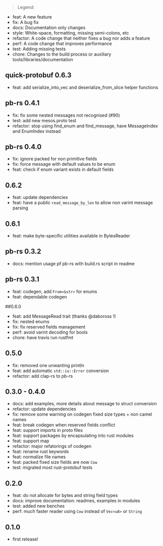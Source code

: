 > Legend:
  - feat: A new feature
  - fix: A bug fix
  - docs: Documentation only changes
  - style: White-space, formatting, missing semi-colons, etc
  - refactor: A code change that neither fixes a bug nor adds a feature
  - perf: A code change that improves performance
  - test: Adding missing tests
  - chore: Changes to the build process or auxiliary tools/libraries/documentation

## quick-protobuf 0.6.3
- feat: add serialize_into_vec and deserialize_from_slice helper functions

## pb-rs 0.4.1
- fix: fix some nested messages not recognised (#90)
- test: add new mesos.proto test
- refactor: stop using find_enum and find_message, have MessageIndex and EnumIndex instead

## pb-rs 0.4.0
- fix: ignore packed for non primitive fields
- fix: force message with default values to be enum
- feat: check if enum variant exists in default fields

## 0.6.2
- feat: update dependencies
- feat: have a public `read_message_by_len` to allow non varint message parsing

## 0.6.1
- feat: make byte-specific utilities available in BytesReader

## pb-rs 0.3.2
- docs: mention usage pf pb-rs with build.rs script in readme

## pb-rs 0.3.1
- feat: codegen, add `From<&str>` for enums
- feat: dependable codegen

##0.6.0
- feat: add MessageRead trait (thanks @daboross !)
- fix: nested enums
- fix: fix reserved fields management
- perf: avoid varint decoding for bools
- chore: have travis run rustfmt

## 0.5.0
- fix: removed one unwanting println
- feat: add automatic `std::io::Error` conversion
- refactor:  add clap-rs to pb-rs

## 0.3.0 - 0.4.0
- docs: add examples, more details about message to struct conversion
- refactor: update dependencies
- fix: remove some warning on codegen fixed size types + non camel names
- feat: break codegen when reserved fields conflict
- feat: support imports in proto files
- feat: support packages by encapsulating into rust modules
- feat: support map
- refactor: major refatorings of codegen
- feat: rename rust keywords
- feat: normalize file names
- feat: packed fixed size fields are now `Cow`
- test: migrated most rust-protobuf tests

## 0.2.0
- feat: do not allocate for bytes and string field types
- docs: improve documentation: readmes, examples in modules
- test: added new benches
- perf: much faster reader using `Cow` instead of `Vec<u8>` or `String`

## 0.1.0
- first release!
